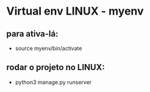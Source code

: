 # Virtual env LINUX - myenv
## para ativa-lá:
- source myenv/bin/activate

## rodar o projeto no LINUX:
- python3 manage.py runserver
